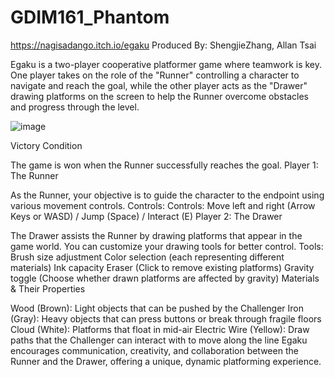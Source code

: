 # GDIM161_Phantom

https://nagisadango.itch.io/egaku
Produced By: ShengjieZhang, Allan Tsai


Egaku is a two-player cooperative platformer game where teamwork is key. One player takes on the role of the "Runner" controlling a character to navigate and reach the goal, while the other player acts as the "Drawer" drawing platforms on the screen to help the Runner overcome obstacles and progress through the level.


![image](https://github.com/user-attachments/assets/554a49ab-55ae-4e34-b522-583a7e706ae7)


Victory Condition

The game is won when the Runner successfully reaches the goal.
Player 1: The Runner

As the Runner, your objective is to guide the character to the endpoint using various movement controls.
Controls: Controls: Move left and right (Arrow Keys or WASD) / Jump (Space) / Interact (E)
Player 2: The Drawer

The Drawer assists the Runner by drawing platforms that appear in the game world. You can customize your drawing tools for better control.
Tools:
Brush size adjustment
Color selection (each representing different materials)
Ink capacity
Eraser (Click to remove existing platforms)
Gravity toggle (Choose whether drawn platforms are affected by gravity)
Materials & Their Properties

Wood (Brown): Light objects that can be pushed by the Challenger
Iron (Gray): Heavy objects that can press buttons or break through fragile floors
Cloud (White): Platforms that float in mid-air
Electric Wire (Yellow): Draw paths that the Challenger can interact with to move along the line
 Egaku encourages communication, creativity, and collaboration between the Runner and the Drawer, offering a unique, dynamic platforming experience.
